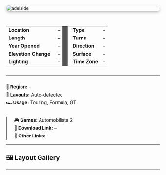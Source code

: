 <div style="display: flex; flex-wrap: wrap; gap: 2rem; align-items: flex-start;">

  <!-- Track Image -->
  <div style="flex: 0 0 650px; max-width: 100%;">
    <img src="/GamePack/Automobilista 2/tracks/adelaide/adelaide_5.jpg" alt="adelaide" style="width: 100%; border-radius: 12px; box-shadow: 0 4px 8px rgba(0,0,0,0.2);" />
  </div>

  <!-- Spec Grid -->
  <div style="flex: 1 1 600px; font-size: 0.95rem; line-height: 1.6; text-align: left;">
    <table style="width: 100%; border-collapse: collapse;">
      <tbody>
        <tr>
          <td style="padding-right: 1rem;"><b>Location</b></td><td>–</td>
          <td style="width: 1px; background-color: #555;"></td>
          <td style="padding-left: 1rem;"><b>Type</b></td><td>–</td>
        </tr>
        <tr>
          <td style="padding-right: 1rem;"><b>Length</b></td><td>–</td>
          <td style="width: 1px; background-color: #555;"></td>
          <td style="padding-left: 1rem;"><b>Turns</b></td><td>–</td>
        </tr>
        <tr>
          <td style="padding-right: 1rem;"><b>Year Opened</b></td><td>–</td>
          <td style="width: 1px; background-color: #555;"></td>
          <td style="padding-left: 1rem;"><b>Direction</b></td><td>–</td>
        </tr>
        <tr>
          <td style="padding-right: 1rem;"><b>Elevation Change</b></td><td>–</td>
          <td style="width: 1px; background-color: #555;"></td>
          <td style="padding-left: 1rem;"><b>Surface</b></td><td>–</td>
        </tr>
        <tr>
          <td style="padding-right: 1rem;"><b>Lighting</b></td><td>–</td>
          <td style="width: 1px; background-color: #555;"></td>
          <td style="padding-left: 1rem;"><b>Time Zone</b></td><td>–</td>
        </tr>
      </tbody>
    </table>
  </div>
</div>

---

<div style="display: flex; flex-wrap: wrap; justify-content: space-between; gap: 2rem; margin-top: 1.5rem; font-size: 0.95rem; line-height: 1.7; text-align: left;">

  <div style="flex: 1 1 400px; min-width: 300px;">
    <div><b>📍 Region:</b> –</div>
    <div><b>🧭 Layouts:</b> Auto-detected</div>
    <div><b>🏎️ Usage:</b> Touring, Formula, GT</div>
  </div>

  <div style="flex: 1 1 400px; min-width: 300px; border-left: 2px solid #555; padding-left: 1.5rem;">
    <div><b>🎮 Games:</b> Automobilista 2</div>
    <div><b>🔗 Download Link:</b> –</div>
    <div><b>📎 Other Links:</b> –</div>
  </div>
</div>

---

## 🖼️ Layout Gallery



---
